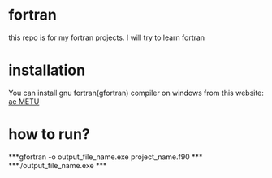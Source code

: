 # fortran
this repo is for my fortran projects. I will try to learn fortran

# installation
You can install gnu fortran(gfortran) compiler on windows from this website: [ae METU](http://www.ae.metu.edu.tr/~ae305/gfortran_on_windows/)

# how to run?
***gfortran -o output_file_name.exe project_name.f90 ***
***./output_file_name.exe ***
